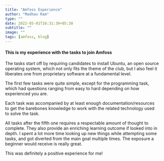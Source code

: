 ```yaml
---
title: "Amfoss Experience"
author: "Madhav Ram"
type: ""
date: 2022-05-01T16:31:39+05:30
subtitle: ""
image: ""
tags: [amfoss, blog]
---
```


#### This is my experience with the tasks to join Amfoss

The tasks start off by requiring candidates to install Ubuntu, an open source operating system, which not only fits the theme of the club, but I also feel it liberates one from proprietary software at a fundamental level.
&nbsp;

The first few tasks were quite simple, except for the programming task, which had questions ranging from easy to hard depending on how experienced you are.
&nbsp;

Each task was accompanied by at least enough documentation/resources to get the barebones knowledge to work with the related technology used to solve the task.
&nbsp;

All tasks after the fifth one requires a respectable amount of thought to complete. They also provide an enriching learning outcome if looked into in depth. I spent a lot more time looking up new things while attempting some tasks, and got diverted from the main goal multiple times. The exposure a beginner would receive is really great.
&nbsp;

This was definitely a positive experience for me!